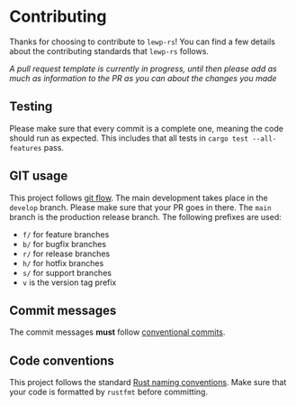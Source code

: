 # Contributing

Thanks for choosing to contribute to `lewp-rs`! You can find a few details about the contributing standards that `lewp-rs` follows.

*A pull request template is currently in progress, until then please add as much as information to the PR as you can about the changes you made*

## Testing

Please make sure that every commit is a complete one, meaning the code should run as expected. This includes that all tests in `cargo test --all-features` pass.

## GIT usage

This project follows [git flow](http://danielkummer.github.io/git-flow-cheatsheet/). The main development takes place in the `develop` branch. Please make sure that your PR goes in there. The `main` branch is the production release branch. The following prefixes are used:

* `f/` for feature branches
* `b/` for bugfix branches
* `r/` for release branches
* `h/` for hotfix branches
* `s/` for support branches
* `v` is the version tag prefix

## Commit messages

The commit messages **must** follow [conventional commits](https://www.conventionalcommits.org/en/v1.0.0).

## Code conventions

This project follows the standard [Rust naming conventions](https://rust-lang.github.io/api-guidelines/naming.html). Make sure that your code is formatted by `rustfmt` before committing.
